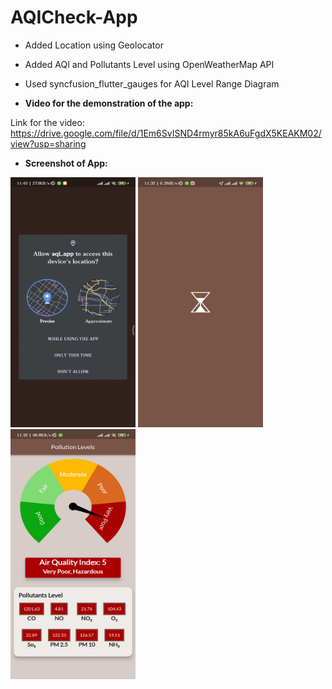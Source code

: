 # AQICheck-App

* Added Location using Geolocator
* Added AQI and Pollutants Level using OpenWeatherMap API
* Used syncfusion_flutter_gauges for AQI Level Range Diagram

* **Video for the demonstration of the app:**

Link for the video: https://drive.google.com/file/d/1Em6SvISND4rmyr85kA6uFgdX5KEAKM02/view?usp=sharing


* **Screenshot of App:**


<img src="./Output Screen/LocationAccessScreen.jpg" width="200" height="400" />

<img src="./Output Screen/LoadingScreen.jpg" width="200" height="400" />

<img src="./Output Screen/OutputScreen.jpg" width="200" height="400" />
